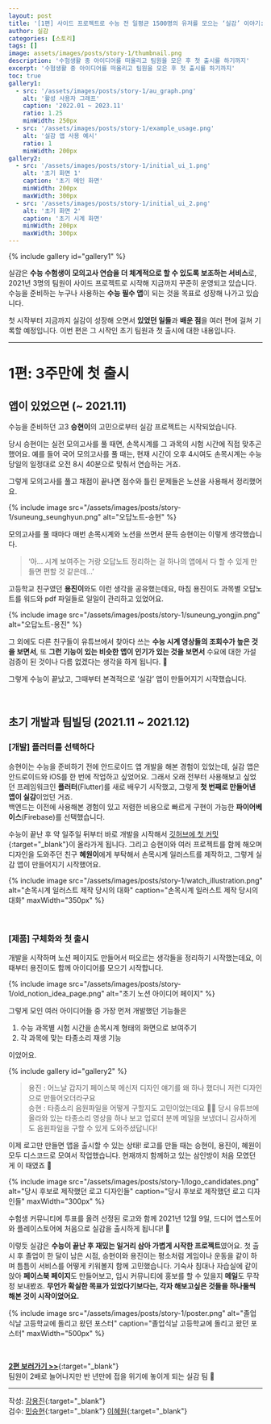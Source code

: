 ```yaml
---
layout: post
title: '[1편] 사이드 프로젝트로 수능 전 일평균 1500명의 유저를 모으는 ‘실감’ 이야기: 3주만에 첫 출시'
author: 실감
categories: [스토리]
tags: []
image: assets/images/posts/story-1/thumbnail.png
description: '수험생활 중 아이디어를 떠올리고 팀원을 모은 후 첫 출시를 하기까지'
excerpt: '수험생활 중 아이디어를 떠올리고 팀원을 모은 후 첫 출시를 하기까지'
toc: true
gallery1:
  - src: '/assets/images/posts/story-1/au_graph.png'
    alt: '활성 사용자 그래프'
    caption: '2022.01 ~ 2023.11'
    ratio: 1.25
    minWidth: 250px
  - src: '/assets/images/posts/story-1/example_usage.png'
    alt: '실감 앱 사용 예시'
    ratio: 1
    minWidth: 200px
gallery2:
  - src: '/assets/images/posts/story-1/initial_ui_1.png'
    alt: '초기 화면 1'
    caption: '초기 메인 화면'
    minWidth: 200px
    maxWidth: 300px
  - src: '/assets/images/posts/story-1/initial_ui_2.png'
    alt: '초기 화면 2'
    caption: '초기 시계 화면'
    minWidth: 200px
    maxWidth: 300px
---
```


{% include gallery id="gallery1" %}

실감은 **수능 수험생이 모의고사 연습을 더 체계적으로 할 수 있도록 보조하는 서비스**로, 2021년 3명의 팀원이 사이드 프로젝트로 시작해 지금까지 꾸준히 운영되고 있습니다. 수능을 준비하는 누구나 사용하는 **수능 필수 앱**이 되는 것을 목표로 성장해 나가고 있습니다.

첫 시작부터 지금까지 실감이 성장해 오면서 **있었던 일들**과 **배운 점**을 여러 편에 걸쳐 기록할 예정입니다. 이번 편은 그 시작인 초기 팀원과 첫 출시에 대한 내용입니다.

---

# 1편: 3주만에 첫 출시

## 앱이 있었으면 (~ 2021.11)

수능을 준비하던 고3 **승현이**의 고민으로부터 실감 프로젝트는 시작되었습니다.

당시 승현이는 실전 모의고사를 풀 때면, 손목시계를 그 과목의 시험 시간에 직접 맞추곤 했어요. 예를 들어 국어 모의고사를 풀 때는, 현재 시간이 오후 4시여도 손목시계는 수능 당일의 일정대로 오전 8시 40분으로 맞춰서 연습하는 거죠.

그렇게 모의고사를 풀고 채점이 끝나면 점수와 틀린 문제들은 노션을 사용해서 정리했어요.

{% include image src="/assets/images/posts/story-1/suneung_seunghyun.png" alt="오답노트-승현" %}

모의고사를 풀 때마다 매번 손목시계와 노션을 쓰면서 문득 승현이는 이렇게 생각했습니다.

> ‘아… 시계 보여주는 거랑 오답노트 정리하는 걸 하나의 앱에서 다 할 수 있게 만들면 편할 것 같은데…’

고등학교 친구였던 **용진이**와도 이런 생각을 공유했는데요, 마침 용진이도 과목별 오답노트를 워드와 pdf 파일들로 일일이 관리하고 있었어요.

{% include image src="/assets/images/posts/story-1/suneung_yongjin.png" alt="오답노트-용진" %}

그 외에도 다른 친구들이 유튜브에서 찾아다 쓰는 **수능 시계 영상들의 조회수가 높은 것을 보면서**, 또 **그런 기능이 있는 비슷한 앱이 인기가 있는 것을 보면서** 수요에 대한 가설 검증이 된 것이나 다름 없겠다는 생각을 하게 됩니다. 🤔

그렇게 수능이 끝났고, 그때부터 본격적으로 ‘실감’ 앱이 만들어지기 시작했습니다.

<br>

## 초기 개발과 팀빌딩 (2021.11 ~ 2021.12)

### [개발] 플러터를 선택하다

승현이는 수능을 준비하기 전에 안드로이드 앱 개발을 해본 경험이 있었는데, 실감 앱은 안드로이드와 iOS를 한 번에 작업하고 싶었어요. 그래서 오래 전부터 사용해보고 싶었던 프레임워크인 **플러터**(Flutter)를 새로 배우기 시작했고, 그렇게 **첫 번째로 만들어낸 앱이 실감**이었던 거죠.  
백엔드는 이전에 사용해본 경험이 있고 저렴한 비용으로 빠르게 구현이 가능한 **파이어베이스**(Firebase)를 선택했습니다.

수능이 끝난 후 약 일주일 뒤부터 바로 개발을 시작해서 [깃허브에 첫 커밋](https://github.com/silgam/silgam-flutter){:target="\_blank"}이 올라가게 됩니다. 그리고 승현이와 여러 프로젝트를 함께 해오며 디자인을 도와주던 친구 **혜원이**에게 부탁해서 손목시계 일러스트를 제작하고, 그렇게 실감 앱이 만들어지기 시작했어요.

{% include image src="/assets/images/posts/story-1/watch_illustration.png" alt="손목시계 일러스트 제작 당시의 대화" caption="손목시계 일러스트 제작 당시의 대화" maxWidth="350px" %}

<br>

### [제품] 구체화와 첫 출시

개발을 시작하며 노션 페이지도 만들어서 떠오르는 생각들을 정리하기 시작했는데요, 이 때부터 용진이도 함께 아이디어를 모으기 시작합니다.

{% include image src="/assets/images/posts/story-1/old_notion_idea_page.png" alt="초기 노션 아이디어 페이지" %}

그렇게 모인 여러 아이디어들 중 가장 먼저 개발했던 기능들은

1. 수능 과목별 시험 시간을 손목시계 형태의 화면으로 보여주기
2. 각 과목에 맞는 타종소리 재생 기능

이었어요.

{% include gallery id="gallery2" %}

> 용진 : 어느날 갑자기 페이스북 메신저 디자인 얘기를 왜 하나 했더니 저런 디자인으로 만들어오더라구요  
> 승현 : 타종소리 음원파일을 어떻게 구할지도 고민이었는데요 😵‍💫 당시 유튜브에 올라와 있는 타종소리 영상을 하나 보고 업로더 분께 메일을 보냈더니 감사하게도 음원파일을 구할 수 있게 도와주셨답니다!

이제 로고만 만들면 앱을 출시할 수 있는 상태! 로고를 만들 때는 승현이, 용진이, 혜원이 모두 디스코드로 모여서 작업했습니다. 현재까지 함께하고 있는 삼인방이 처음 모였던 게 이 때였죠 🙌

{% include image src="/assets/images/posts/story-1/logo_candidates.png" alt="당시 후보로 제작했던 로고 디자인들" caption="당시 후보로 제작했던 로고 디자인들" maxWidth="300px" %}

수험생 커뮤니티에 투표를 올려 선정된 로고와 함께 2021년 12월 9일, 드디어 앱스토어와 플레이스토어에 처음으로 실감을 출시하게 됩니다! 🎉

이렇듯 실감은 **수능이 끝난 후 재밌는 일거리 삼아 가볍게 시작한 프로젝트**였어요. 첫 출시 후 졸업이 한 달이 남은 시점, 승현이와 용진이는 평소처럼 게임이나 운동을 같이 하며 틈틈이 서비스를 어떻게 키워볼지 함께 고민했습니다. 기숙사 침대나 자습실에 같이 앉아 **페이스북 페이지**도 만들어보고, 입시 커뮤니티에 홍보를 할 수 있을지 **메일**도 무작정 보내봤죠. **무언가 확실한 목표가 있었다기보다는, 각자 해보고싶은 것들을 하나둘씩 해본 것이 시작이었어요.**

{% include image src="/assets/images/posts/story-1/poster.png" alt="졸업식날 고등학교에 돌리고 왔던 포스터" caption="졸업식날 고등학교에 돌리고 왔던 포스터" maxWidth="500px" %}

<br>

[**2편 보러가기 >>**](https://blog.silgam.app/story-2){:target="\_blank"}  
팀원이 2배로 늘어나지만 반 년만에 접을 위기에 놓이게 되는 실감 팀 🤯

---

작성: [강용진](https://www.instagram.com/self_educator){:target="\_blank"}  
검수: [민승현](https://www.linkedin.com/in/seunghyunmin/){:target="\_blank"} [이혜원](https://www.instagram.com/hyermione_hyeranger/){:target="\_blank"}
